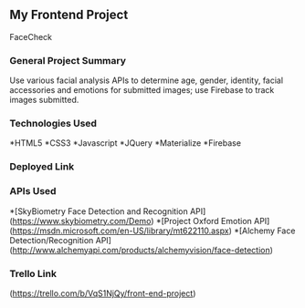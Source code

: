 ## My Frontend Project
FaceCheck

### General Project Summary
Use various facial analysis APIs to determine age, gender, identity, facial accessories and emotions for submitted images; use Firebase to track images submitted.

### Technologies Used
*HTML5
*CSS3
*Javascript
*JQuery
*Materialize
*Firebase

### Deployed Link

### APIs Used
*[SkyBiometry Face Detection and Recognition API] (https://www.skybiometry.com/Demo)
*[Project Oxford Emotion API] (https://msdn.microsoft.com/en-US/library/mt622110.aspx)
*[Alchemy Face Detection/Recognition API] (http://www.alchemyapi.com/products/alchemyvision/face-detection)

### Trello Link
(https://trello.com/b/VqS1NjQy/front-end-project)


